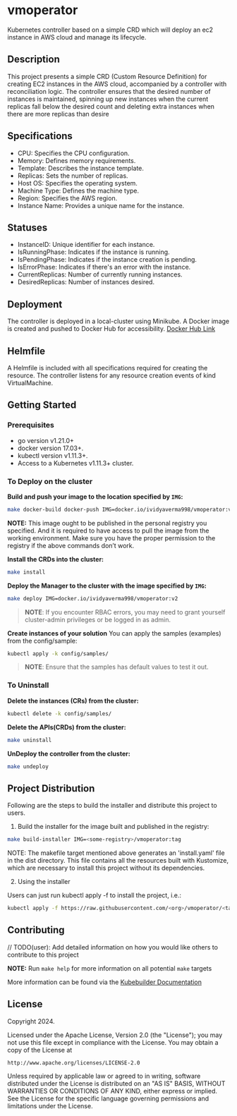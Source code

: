 # vmoperator
 Kubernetes controller based on a simple CRD which will deploy an ec2 instance in AWS cloud and manage its lifecycle.

## Description
 This project presents a simple CRD (Custom Resource Definition) for creating EC2 instances in the AWS cloud, accompanied by a controller with reconciliation logic. The controller ensures that the desired number of instances is maintained, spinning up new instances when the current replicas fall below the desired count and deleting extra instances when there are more replicas than desire 

## Specifications
- CPU: Specifies the CPU configuration.
- Memory: Defines memory requirements.
- Template: Describes the instance template.
- Replicas: Sets the number of replicas.
- Host OS: Specifies the operating system.
- Machine Type: Defines the machine type.
- Region: Specifies the AWS region.
- Instance Name: Provides a unique name for the instance.
## Statuses
- InstanceID: Unique identifier for each instance.
- IsRunningPhase: Indicates if the instance is running.
- IsPendingPhase: Indicates if the instance creation is pending.
- IsErrorPhase: Indicates if there's an error with the instance.
- CurrentReplicas: Number of currently running instances.
- DesiredReplicas: Number of instances desired.
## Deployment
The controller is deployed in a local-cluster using Minikube. A Docker image is created and pushed to Docker Hub for accessibility.
[Docker Hub Link](https://hub.docker.com/layers/ividyaverma998/vmoperator/v2/images/sha256:ef0404c5caf4aa4a59c00108a734182d0a3e848518d299abc0719bab82511676?uuid=eb63b97a-bb21-4204-8562-242beb0d33f8%0A)

## Helmfile
A Helmfile is included with all specifications required for creating the resource. The controller listens for any resource creation events of kind VirtualMachine.

## Getting Started

### Prerequisites
- go version v1.21.0+
- docker version 17.03+.
- kubectl version v1.11.3+.
- Access to a Kubernetes v1.11.3+ cluster.

### To Deploy on the cluster
**Build and push your image to the location specified by `IMG`:**

```sh
make docker-build docker-push IMG=docker.io/ividyaverma998/vmoperator:v2
```

**NOTE:** This image ought to be published in the personal registry you specified.
And it is required to have access to pull the image from the working environment.
Make sure you have the proper permission to the registry if the above commands don’t work.

**Install the CRDs into the cluster:**

```sh
make install
```

**Deploy the Manager to the cluster with the image specified by `IMG`:**

```sh
make deploy IMG=docker.io/ividyaverma998/vmoperator:v2 
```

> **NOTE**: If you encounter RBAC errors, you may need to grant yourself cluster-admin
privileges or be logged in as admin.

**Create instances of your solution**
You can apply the samples (examples) from the config/sample:

```sh
kubectl apply -k config/samples/
```

>**NOTE**: Ensure that the samples has default values to test it out.

### To Uninstall
**Delete the instances (CRs) from the cluster:**

```sh
kubectl delete -k config/samples/
```

**Delete the APIs(CRDs) from the cluster:**

```sh
make uninstall
```

**UnDeploy the controller from the cluster:**

```sh
make undeploy
```

## Project Distribution

Following are the steps to build the installer and distribute this project to users.

1. Build the installer for the image built and published in the registry:

```sh
make build-installer IMG=<some-registry>/vmoperator:tag
```

NOTE: The makefile target mentioned above generates an 'install.yaml'
file in the dist directory. This file contains all the resources built
with Kustomize, which are necessary to install this project without
its dependencies.

2. Using the installer

Users can just run kubectl apply -f <URL for YAML BUNDLE> to install the project, i.e.:

```sh
kubectl apply -f https://raw.githubusercontent.com/<org>/vmoperator/<tag or branch>/dist/install.yaml
```

## Contributing
// TODO(user): Add detailed information on how you would like others to contribute to this project

**NOTE:** Run `make help` for more information on all potential `make` targets

More information can be found via the [Kubebuilder Documentation](https://book.kubebuilder.io/introduction.html)

## License

Copyright 2024.

Licensed under the Apache License, Version 2.0 (the "License");
you may not use this file except in compliance with the License.
You may obtain a copy of the License at

    http://www.apache.org/licenses/LICENSE-2.0

Unless required by applicable law or agreed to in writing, software
distributed under the License is distributed on an "AS IS" BASIS,
WITHOUT WARRANTIES OR CONDITIONS OF ANY KIND, either express or implied.
See the License for the specific language governing permissions and
limitations under the License.

